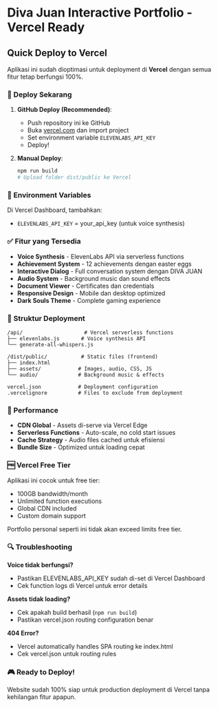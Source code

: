 # Diva Juan Interactive Portfolio - Vercel Ready

## Quick Deploy to Vercel

Aplikasi ini sudah dioptimasi untuk deployment di **Vercel** dengan semua fitur tetap berfungsi 100%.

### 🚀 Deploy Sekarang

1. **GitHub Deploy (Recommended)**:
   - Push repository ini ke GitHub
   - Buka [vercel.com](https://vercel.com) dan import project
   - Set environment variable `ELEVENLABS_API_KEY`
   - Deploy!

2. **Manual Deploy**:
   ```bash
   npm run build
   # Upload folder dist/public ke Vercel
   ```

### 🔧 Environment Variables

Di Vercel Dashboard, tambahkan:
- `ELEVENLABS_API_KEY` = your_api_key (untuk voice synthesis)

### ✅ Fitur yang Tersedia

- **Voice Synthesis** - ElevenLabs API via serverless functions
- **Achievement System** - 12 achievements dengan easter eggs
- **Interactive Dialog** - Full conversation system dengan DIVA JUAN
- **Audio System** - Background music dan sound effects
- **Document Viewer** - Certificates dan credentials
- **Responsive Design** - Mobile dan desktop optimized
- **Dark Souls Theme** - Complete gaming experience

### 📁 Struktur Deployment

```
/api/                    # Vercel serverless functions
├── elevenlabs.js       # Voice synthesis API
└── generate-all-whispers.js

/dist/public/           # Static files (frontend)
├── index.html
├── assets/            # Images, audio, CSS, JS
└── audio/             # Background music & effects

vercel.json            # Deployment configuration
.vercelignore          # Files to exclude from deployment
```

### 🎯 Performance

- **CDN Global** - Assets di-serve via Vercel Edge
- **Serverless Functions** - Auto-scale, no cold start issues
- **Cache Strategy** - Audio files cached untuk efisiensi
- **Bundle Size** - Optimized untuk loading cepat

### 🆓 Vercel Free Tier

Aplikasi ini cocok untuk free tier:
- 100GB bandwidth/month
- Unlimited function executions
- Global CDN included
- Custom domain support

Portfolio personal seperti ini tidak akan exceed limits free tier.

### 🔍 Troubleshooting

**Voice tidak berfungsi?**
- Pastikan ELEVENLABS_API_KEY sudah di-set di Vercel Dashboard
- Cek function logs di Vercel untuk error details

**Assets tidak loading?**
- Cek apakah build berhasil (`npm run build`)
- Pastikan vercel.json routing configuration benar

**404 Error?**
- Vercel automatically handles SPA routing ke index.html
- Cek vercel.json untuk routing rules

### 🎮 Ready to Deploy!

Website sudah 100% siap untuk production deployment di Vercel tanpa kehilangan fitur apapun.
